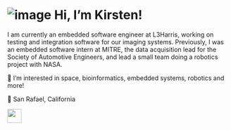 # ![image](https://github.com/kirsten-wright99/kirsten-wright99/assets/74572866/2499a1b3-b97c-4cb3-b2a2-997fc521863b) Hi, I’m Kirsten!
I am currently an embedded software engineer at L3Harris, working on testing and integration software for our imaging systems. Previously, I was an embedded software intern at MITRE, the data acquisition lead for the Society of Automotive Engineers, and lead a small team doing a robotics project with NASA. 

👀 I’m interested in space, bioinformatics, embedded systems, robotics and more!

📍 San Rafael, California

<p align="left">  <a href="https://www.linkedin.com/in/kirsten-wright-swe/" target="_blank" rel="noreferrer"><img src="https://raw.githubusercontent.com/danielcranney/readme-generator/main/public/icons/socials/linkedin.svg" width="32" height="32" /></a> </p>
